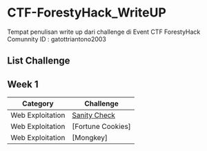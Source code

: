 # CTF-ForestyHack_WriteUP
Tempat penulisan write up dari challenge di Event CTF ForestyHack Comunnity
ID : gatottriantono2003

## List Challenge

## Week 1
| Category | Challenge |
| --- | --- |
| Web Exploitation | [Sanity Check](Sanity_Check.md)
| Web Exploitation | [Fortune Cookies]
| Web Exploitation | [Mongkey]
